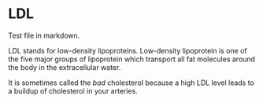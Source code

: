 # LDL

Test file in markdown.

LDL stands for low-density lipoproteins. Low-density lipoprotein is one of the five major groups of lipoprotein which transport all fat molecules around the body in the extracellular water.

It is sometimes called the *bad* cholesterol because a high LDL level leads to a buildup of cholesterol in your arteries.
